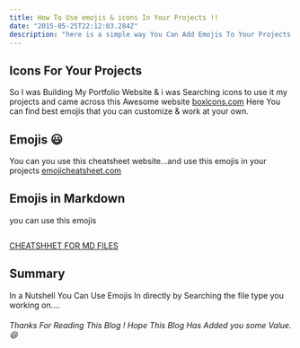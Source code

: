 ```yaml
---
title: How To Use emojis & icons In Your Projects !!
date: "2015-05-25T22:12:03.284Z"
description: "here is a simple way You Can Add Emojis To Your Projects & for Markdown Files"
---
```


## Icons For Your Projects

So I was Building My Portfolio Website & i was Searching icons to use it my projects and came across this Awesome website [boxicons.com](https://boxicons.com/)
Here You can find best emojis that you can customize & work at your own.

## Emojis 😃

You can you use this cheatsheet website...and use this emojis in your projects
[emojicheatsheet.com](https://emojicheatsheet.com/)

## Emojis in Markdown

you can use this emojis

```:smiley:

```

[CHEATSHHET FOR MD FILES](https://github.com/ikatyang/emoji-cheat-sheet)

## Summary

In a Nutshell You Can Use Emojis In directly by Searching the file type you working on....

###### Thanks For Reading This Blog ! Hope This Blog Has Added you some Value.😄
